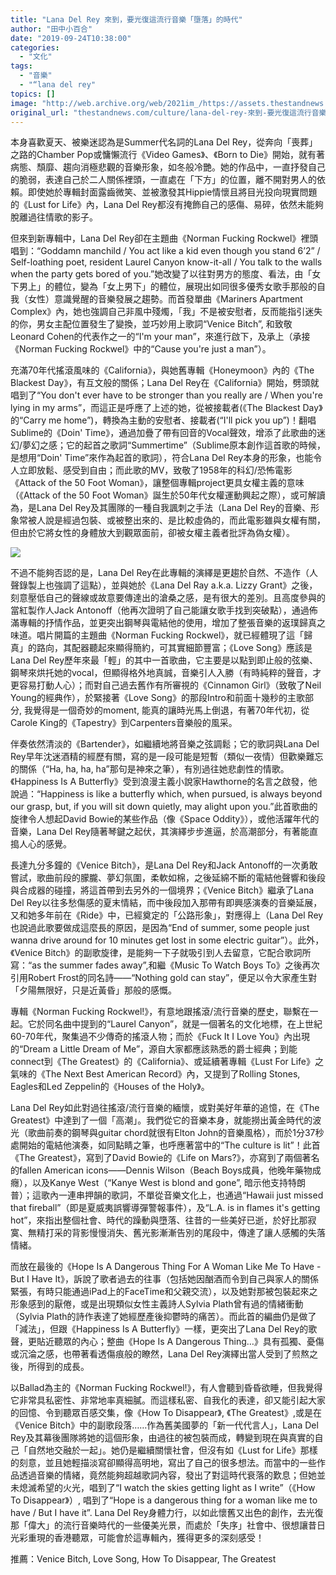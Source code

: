 ```yaml
---
title: "Lana Del Rey 來到，要光復這流行音樂「墮落」的時代"
author: "田中小百合"
date: "2019-09-24T10:38:00"
categories:
  - "文化"
tags:
  - "音樂"
  - "“lana del rey"
topics: []
image: "http://web.archive.org/web/2021im_/https://assets.thestandnews.com/media/photos/001_IPjWt.jpg"
original_url: "thestandnews.com/culture/lana-del-rey-來到-要光復這流行音樂-墮落-的時代"
---
```

本身喜歡夏天、被樂迷認為是Summer代名詞的Lana Del Rey，從奔向「喪葬」之路的Chamber Pop或慵懶流行《Video Games》、《Born to Die》開始，就有著病態、頹靡、趨向消極悲觀的音樂形象，如冬般冷艷。她的作品中，一直抒發自己的脆弱，表達自己於二人關係裡頭，一直處在「下方」的位置，離不開對男人的依賴。即使她於專輯封面露齒微笑、並被激發其Hippie情懷且將目光投向現實問題的《Lust for Life》內，Lana Del Rey都沒有掩飾自己的感傷、易碎，依然未能夠脫離過往情歌的影子。

但來到新專輯中，Lana Del Rey卻在主題曲《Norman Fucking Rockwel》裡頭唱到：“Goddamn manchild / You act like a kid even though you stand 6’2” / Self-loathing poet, resident Laurel Canyon know-it-all / You talk to the walls when the party gets bored of you.”她改變了以往對男方的態度、看法，由「女下男上」的體位，變為「女上男下」的體位，展現出如同很多優秀女歌手那般的自我（女性）意識覺醒的音樂發展之趨勢。而首發單曲《Mariners Apartment Complex》內，她也強調自己非風中殘燭，「我」不是被安慰者，反而能指引迷失的你，男女主配位置發生了變換，並巧妙用上歌詞“Venice Bitch”, 和致敬Leonard Cohen的代表作之一的“I'm your man”，來進行啟下，及承上（承接《Norman Fucking Rockwel》中的“Cause you're just a man”）。

充滿70年代搖滾風味的《California》，與她舊專輯《Honeymoon》內的《The Blackest Day》，有互文般的關係；Lana Del Rey在《California》開始，劈頭就唱到了“You don't ever have to be stronger than you really are / When you're lying in my arms”，而這正是呼應了上述的她，從被接載者(《The Blackest Day》的“Carry me home”)，轉換為主動的安慰者、接載者(“I'll pick you up”)！翻唱Sublime的《Doin' Time》，通過加疊了帶有回音的Vocal聲效，增添了此歌曲的迷幻/夢幻之感；它的起首之歌詞“Summertime”（Sublime原本創作這首歌的時候，是想用“Doin' Time”來作為起首的歌詞），符合Lana Del Rey本身的形象，也能令人立即放鬆、感受到自由；而此歌的MV，致敬了1958年的科幻/恐怖電影《Attack of the 50 Foot Woman》，讓整個專輯project更具女權主義的意味（《Attack of the 50 Foot Woman》誕生於50年代女權運動興起之際），或可解讀為，是Lana Del Rey及其團隊的一種自我諷刺之手法（Lana Del Rey的音樂、形象常被人說是經過包裝、或被整出來的、是比較虛偽的，而此電影雖與女權有關，但由於它將女性的身體放大到觀眾面前，卻被女權主義者批評為偽女權）。

![](http://web.archive.org/web/2021im_/https://assets.thestandnews.com/media/photos/001_IPjWt.jpg)

  
不過不能夠否認的是，Lana Del Rey在此專輯的演繹是更趨於自然、不造作（人聲錄製上也強調了這點），並與她於《Lana Del Ray a.k.a. Lizzy Grant》之後，刻意壓低自己的聲線或故意要傳達出的滄桑之感，是有很大的差別。且高度參與的當紅製作人Jack Antonoff（他再次證明了自己能讓女歌手找到突破點），通過佈滿專輯的抒情作品，並更突出鋼琴與電結他的使用，增加了整張音樂的返璞歸真之味道。唱片開篇的主題曲《Norman Fucking Rockwel》，就已經體現了這「歸真」的路向，其配器聽起來顯得簡約，可其實細節豐富；《Love Song》應該是Lana Del Rey歷年來最「輕」的其中一首歌曲，它主要是以點到即止般的弦樂、鋼琴來烘托她的vocal，但顯得格外地真誠，音樂引人入勝（有時純粹的聲音，才更容易打動人心）；而對自己過去舊作有所審視的《Cinnamon Girl》（致敬了Neil Young的經典作），於緊接著《Love Song》的那段Intro和前面十幾秒的主歌部分, 我覺得是一個奇妙的moment, 能真的讓時光馬上倒退，有著70年代初，從Carole King的《Tapestry》到Carpenters音樂般的風采。

伴奏依然清淡的《Bartender》，如繼續地將音樂之弦調鬆；它的歌詞與Lana Del Rey早年沈迷酒精的經歷有關，寫的是一段可能是短暫（類似一夜情）但歡樂難忘的關係（“Ha, ha, ha, ha”那句是神來之筆），有別過往她悲劇性的情歌。《Happiness Is A Butterfly》受到浪漫主義小說家Hawthorne的名言之啟發，他說過：“Happiness is like a butterfly which, when pursued, is always beyond our grasp, but, if you will sit down quietly, may alight upon you.”此首歌曲的旋律令人想起David Bowie的某些作品（像《Space Oddity》），或他活躍年代的音樂，Lana Del Rey隨著琴鍵之起伏，其演繹步步進逼，於高潮部分，有著能直搗人心的感覺。

長達九分多鐘的《Venice Bitch》，是Lana Del Rey和Jack Antonoff的一次勇敢嘗試，歌曲前段的朦朧、夢幻氛圍，柔軟如棉，之後延綿不斷的電結他聲響和後段與合成器的碰撞，將這首帶到去另外的一個境界；《Venice Bitch》繼承了Lana Del Rey以往多愁傷感的夏末情結，而中後段加入那帶有即興感演奏的音樂延展，又和她多年前在《Ride》中，已經奠定的「公路形象」，對應得上（Lana Del Rey也說過此歌要做成這麼長的原因，是因為“End of summer, some people just wanna drive around for 10 minutes get lost in some electric guitar”）。此外，《Venice Bitch》的副歌旋律，是能夠一下子就吸引到人去留意，它配合歌詞所寫：“as the summer fades away”,和繼《Music To Watch Boys To》之後再次引用Robert Frost的同名詩——“Nothing gold can stay”，便足以令大家產生對「夕陽無限好，只是近黃昏」那般的感慨。

  
專輯《Norman Fucking Rockwel!》，有意地跟搖滾/流行音樂的歷史，聯繫在一起。它於同名曲中提到的“Laurel Canyon”，就是一個著名的文化地標，在上世紀60-70年代，聚集過不少傳奇的搖滾人物；而於《Fuck It I Love You》內出現的“Dream a Little Dream of Me”，源自大家都應該熟悉的爵士經典；到能connect到《The Greatest》的《California》、或延續著專輯《Lust For Life》之氣味的《The Next Best American Record》內，又提到了Rolling Stones, Eagles和Led Zeppelin的《Houses of the Holy》。

Lana Del Rey如此對過往搖滾/流行音樂的緬懷，或對美好年華的追憶，在《The Greatest》中達到了一個「高潮」。我們從它的音樂本身，就能撈出黃金時代的波光（歌曲前奏的鋼琴與guitar chord就很有Elton John的音樂風格），而於1分37秒處開始的電結他演奏，如同點睛之筆，也呼應著當中的“The culture is lit”！此首《The Greatest》，寫到了David Bowie的《Life on Mars?》，亦寫到了兩個著名的fallen American icons——Dennis Wilson（Beach Boys成員，他晚年藥物成癮），以及Kanye West（“Kanye West is blond and gone”, 暗示他支持特朗普）；這歌內一連串押韻的歌詞，不單從音樂文化上，也通過“Hawaii just missed that fireball”（即是夏威夷誤響導彈警報事件），及“L.A. is in flames it's getting hot”，來指出整個社會、時代的躁動與墮落、往昔的一些美好已逝，於好比那寂寞、無精打采的背影慢慢消失、舊光影漸漸告別的尾段中，傳達了讓人感觸的失落情緒。

而放在最後的《Hope Is A Dangerous Thing For A Woman Like Me To Have - But I Have It》，訴說了歌者過去的往事（包括她因酗酒而令到自己與家人的關係緊張，有時只能通過iPad上的FaceTime和父親交流），以及她對那被包裝起來之形象感到的厭倦，或是出現類似女性主義詩人Sylvia Plath曾有過的情緒衝動（Sylvia Plath的詩作表達了她經歷產後抑鬱時的痛苦）。而此首的編曲仍是做了「減法」，但跟《Happiness Is A Butterfly》一樣，更突出了Lana Del Rey的歌聲，更貼近聽眾的內心；整曲《Hope Is A Dangerous Thing…》具有孤獨、憂傷或沉淪之感，也帶著看透傷痕般的瞭然，Lana Del Rey演繹出當人受到了煎熬之後，所得到的成長。

以Ballad為主的《Norman Fucking Rockwel!》，有人會聽到昏昏欲睡，但我覺得它非常具私密性、非常地率真細膩。而這樣私密、自我化的表達，卻又能引起大家的回憶、令到聽眾百感交集，像《How To Disappear》, 《The Greatest》,或是在《Venice Bitch》中的副歌段落……作為舊美國夢的「新一代代言人」，Lana Del Rey及其幕後團隊將她的這個形象，由過往的被包裝而成，轉變到現在與真實的自己「自然地交融於一起」。她仍是繼續關懷社會，但沒有如《Lust for Life》那樣的刻意，並且她輕描淡寫卻顯得高明地，寫出了自己的很多想法。而當中的一些作品透過音樂的情緒，竟然能夠超越歌詞內容，發出了對這時代衰落的歎息；但她並未熄滅希望的火光，唱到了“I watch the skies getting light as I write”（《How To Disappear》）, 唱到了“Hope is a dangerous thing for a woman like me to have / But I have it”. Lana Del Rey身體力行，以如此懷舊又出色的創作，去光復那「偉大」的流行音樂時代的一些優美光景，而處於「失序」社會中、很想讓昔日光彩重現的香港聽眾，可能會於這專輯內，獲得更多的深刻感受！

推薦：Venice Bitch, Love Song, How To Disappear, The Greatest